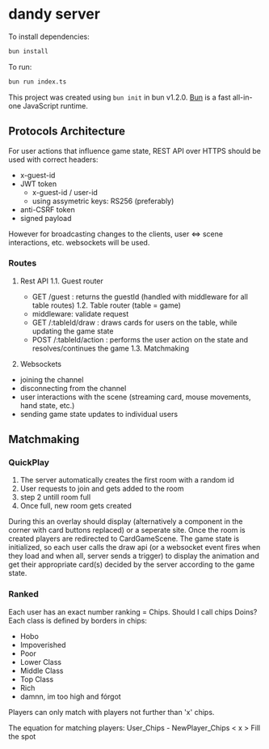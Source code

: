 # dandy server

To install dependencies:

```bash
bun install
```

To run:

```bash
bun run index.ts
```

This project was created using `bun init` in bun v1.2.0. [Bun](https://bun.sh) is a fast all-in-one JavaScript runtime.

## Protocols Architecture

For user actions that influence game state, REST API over HTTPS should be used with correct headers:

- x-guest-id
- JWT token
  - x-guest-id / user-id
  - using assymetric keys: RS256 (preferably)
- anti-CSRF token
- signed payload

However for broadcasting changes to the clients, user <=> scene interactions, etc. websockets will be used.

### Routes

1. Rest API
  1.1. Guest router
    - GET /guest : returns the guestId (handled with middleware for all table routes)
  1.2. Table router (table = game)
    - middleware: validate request
    - GET /:tableId/draw : draws cards for users on the table, while updating the game state
    - POST /:tableId/action : performs the user action on the state and resolves/continues the game
  1.3. Matchmaking

2. Websockets

  - joining the channel
  - disconnecting from the channel
  - user interactions with the scene (streaming card, mouse movements, hand state, etc.)
  - sending game state updates to individual users

## Matchmaking

### QuickPlay

1. The server automatically creates the first room with a random id
2. User requests to join and gets added to the room
3. step 2 untill room full
4. Once full, new room gets created

During this an overlay should display (alternatively a component in the corner with card buttons replaced) or a seperate site.
Once the room is created players are redirected to CardGameScene. The game state is initialized, so each user calls the draw api (or a websocket event fires when they load and when all, server sends a trigger) to display the animation and get their appropriate card(s) decided by the server according to the game state.

### Ranked

Each user has an exact number ranking = Chips.
Should I call chips Doins?
Each class is defined by borders in chips:

- Hobo
- Impoverished
- Poor
- Lower Class
- Middle Class
- Top Class
- Rich
- damnn, im too high and fórgot

Players can only match with players not further than 'x' chips.

The equation for matching players:
  User_Chips - NewPlayer_Chips < x
    > Fill the spot
